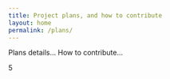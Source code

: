 ```yaml
---
title: Project plans, and how to contribute
layout: home
permalink: /plans/
---
```


Plans details...
How to contribute...

5
